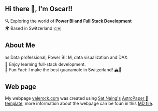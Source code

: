 ## Hi there 👋, I'm Oscar!!

🔍 Exploring the world of **Power BI and Full Stack Development**  
🌍 Based in Switzerland 🇨🇭


## About Me
📊 Data professional, Power BI: M, data visualization and DAX.  
🌱 Enjoy learning full-stack development.   
🎯 Fun Fact: I make the best guacamole in Switzerland! 🏔️🥑    

## Web page

My webpage [valerock.com](https://valerock.com/) was created using [Sat Naing's](https://github.com/satnaing) [AstroPaper 📄 template](https://github.com/satnaing/astro-paper), more information about the webpage can be foun in this [MD file](https://github.com/OscarValerock/OscarValerock/blob/main/Webpage.md). 
